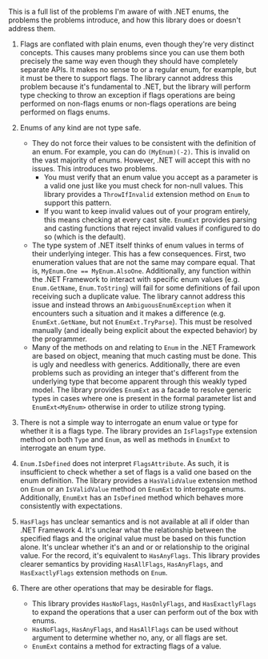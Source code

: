 This is a full list of the problems I'm aware of with .NET enums, the problems the problems introduce, and how this library does or doesn't address them.

1. Flags are conflated with plain enums, even though they're very distinct concepts.
	This causes many problems since you can use them both precisely the same way even though they should have completely separate APIs. It makes no sense to or a regular enum, for example, but it must be there to support flags. The library cannot address this problem because it's fundamental to .NET, but the library will perform type checking to throw an exception if flags operations are being performed on non-flags enums or non-flags operations are being performed on flags enums.

2. Enums of any kind are not type safe.
	+ They do not force their values to be consistent with the definition of an enum. For example, you can do `(MyEnum)(-2)`. This is invalid on the vast majority of enums. However, .NET will accept this with no issues. This introduces two problems.
		* You must verify that an enum value you accept as a parameter is a valid one just like you must check for non-null values. This library provides a `ThrowIfInvalid` extension method on `Enum` to support this pattern.
		* If you want to keep invalid values out of your program entirely, this means checking at every cast site. `EnumExt` provides parsing and casting functions that reject invalid values if configured to do so (which is the default).
	+ The type system of .NET itself thinks of enum values in terms of their underlying integer. This has a few consequences. First, two enumeration values that are not the same may compare equal. That is, `MyEnum.One == MyEnum.AlsoOne`. Additionally, any function within the .NET Framework to interact with specific enum values (e.g. 	`Enum.GetName`, `Enum.ToString`) will fail for some definitions of fail upon receiving such a duplicate value. The library cannot address this issue and instead throws an `AmbiguousEnumException` when it encounters such a situation and it makes a difference (e.g. `EnumExt.GetName`, but not `EnumExt.TryParse`). This must be resolved manually (and ideally being explicit about the expected behavior) by the programmer.
	+ Many of the methods on and relating to `Enum` in the .NET Framework are based on object, meaning that much casting must be done. This is ugly and needless with generics. Additionally, there are even problems such as providing an integer that's different from the underlying type that become apparent through this weakly typed model. The library provides `EnumExt` as a facade to resolve generic types in cases where one is present in the formal parameter list and `EnumExt<MyEnum>` otherwise in order to utilize strong typing.

3. There is not a simple way to interrogate an enum value or type for whether it is a flags type.
	The library provides an `IsFlagsType` extension method on both `Type` and `Enum`, as well as methods in `EnumExt` to interrogate an enum type.

4. `Enum.IsDefined` does not interpret `FlagsAttribute`.
	As such, it is insufficient to check whether a set of flags is a valid one based on the enum definition. The library provides a `HasValidValue` extension method on `Enum` or an `IsValidValue` method on `EnumExt` to interrogate enums. Additionally, `EnumExt` has an `IsDefined` method which behaves more consistently with expectations.

5. `HasFlags` has unclear semantics and is not available at all if older than .NET Framework 4.
	It's unclear what the relationship between the specified flags and the original value must be based on this function alone. It's unclear whether it's an and or or relationship to the original value. For the record, it's equivalent to `HasAnyFlags`. This library provides clearer semantics by providing `HasAllFlags`, `HasAnyFlags`, and `HasExactlyFlags` extension methods on `Enum`.

6. There are other operations that may be desirable for flags.
	+ This library provides `HasNoFlags`, `HasOnlyFlags`, and `HasExactlyFlags` to expand the operations that a user can perform out of the box with enums.
	+ `HasNoFlags`, `HasAnyFlags`, and `HasAllFlags` can be used without argument to determine whether no, any, or all flags are set.
	+ `EnumExt` contains a method for extracting flags of a value.
